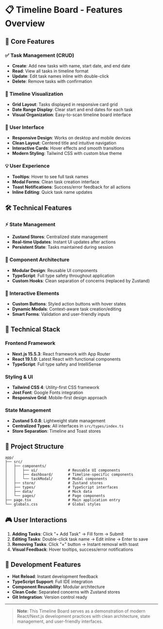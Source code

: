 # 📋 Timeline Board - Features Overview

## 🎯 **Core Features**

### ✅ **Task Management (CRUD)**

- **Create**: Add new tasks with name, start date, and end date
- **Read**: View all tasks in timeline format
- **Update**: Edit task names inline with double-click
- **Delete**: Remove tasks with confirmation

### 📅 **Timeline Visualization**

- **Grid Layout**: Tasks displayed in responsive card grid
- **Date Range Display**: Clear start and end dates for each task
- **Visual Organization**: Easy-to-scan timeline board interface

### 🎨 **User Interface**

- **Responsive Design**: Works on desktop and mobile devices
- **Clean Layout**: Centered title and intuitive navigation
- **Interactive Cards**: Hover effects and smooth transitions
- **Modern Styling**: Tailwind CSS with custom blue theme

### 💡 **User Experience**

- **Tooltips**: Hover to see full task names
- **Modal Forms**: Clean task creation interface
- **Toast Notifications**: Success/error feedback for all actions
- **Inline Editing**: Quick task name updates

## 🛠 **Technical Features**

### ⚡ **State Management**

- **Zustand Stores**: Centralized state management
- **Real-time Updates**: Instant UI updates after actions
- **Persistent State**: Tasks maintained during session

### 🎪 **Component Architecture**

- **Modular Design**: Reusable UI components
- **TypeScript**: Full type safety throughout application
- **Custom Hooks**: Clean separation of concerns (replaced by Zustand)

### 📱 **Interactive Elements**

- **Custom Buttons**: Styled action buttons with hover states
- **Dynamic Modals**: Context-aware task creation/editing
- **Smart Forms**: Validation and user-friendly inputs

## 🔧 **Technical Stack**

### **Frontend Framework**

- **Next.js 15.5.3**: React framework with App Router
- **React 19.1.0**: Latest React with functional components
- **TypeScript**: Full type safety and IntelliSense

### **Styling & UI**

- **Tailwind CSS 4**: Utility-first CSS framework
- **Jost Font**: Google Fonts integration
- **Responsive Grid**: Mobile-first design approach

### **State Management**

- **Zustand 5.0.8**: Lightweight state management
- **Centralized Types**: All interfaces in `src/types/index.ts`
- **Store Separation**: Timeline and Toast stores

## 📂 **Project Structure**

```
app/
├── src/
│   ├── components/
│   │   ├── ui/              # Reusable UI components
│   │   ├── dashboard/       # Timeline-specific components
│   │   └── taskModal/       # Modal components
│   ├── store/               # Zustand stores
│   ├── types/               # TypeScript interfaces
│   ├── data/                # Mock data
│   └── pages/               # Page components
├── page.tsx                 # Main application entry
└── globals.css              # Global styles
```

## 🎮 **User Interactions**

1. **Adding Tasks**: Click "+ Add Task" → Fill form → Submit
2. **Editing Tasks**: Double-click task name → Edit inline → Enter to save
3. **Removing Tasks**: Click "×" button → Instant removal with toast
4. **Visual Feedback**: Hover tooltips, success/error notifications

## 🚀 **Development Features**

- **Hot Reload**: Instant development feedback
- **TypeScript Support**: Full IDE integration
- **Component Reusability**: Modular architecture
- **Clean Code**: Separated concerns with Zustand stores
- **Git Integration**: Version control ready

---

> **Note**: This Timeline Board serves as a demonstration of modern React/Next.js development practices with clean architecture, state management, and user-friendly interfaces.
